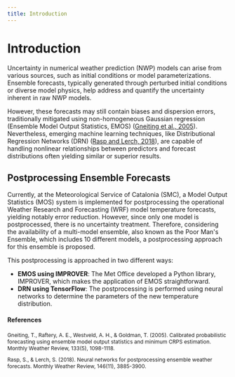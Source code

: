 ```yaml
---
title: Introduction
---
```


# Introduction

Uncertainty in numerical weather prediction (NWP) models can arise from various sources, such as initial
conditions or model parameterizations. Ensemble forecasts, typically generated through perturbed initial
conditions or diverse model physics, help address and quantify the uncertainty inherent in raw NWP models.

However, these forecasts may still contain biases and dispersion errors, traditionally mitigated using
non-homogeneous Gaussian regression (Ensemble Model Output Statistics, EMOS) ([Gneiting et al., 2005](#references)).
Nevertheless, emerging machine learning techniques, like Distributional Regression Networks (DRN)
([Rasp and Lerch, 2018](#references)), are capable of handling nonlinear relationships between predictors and
forecast distributions often yielding similar or superior results. 

## Postprocessing Ensemble Forecasts

Currently, at the Meteorological Service of Catalonia (SMC), a Model Output Statistics (MOS) system is implemented
for postprocessing the operational Weather Research and Forecasting (WRF) model temperature forecasts,
yielding notably error reduction. However, since only one model is postprocessed, there is no uncertainty
treatment. Therefore, considering the availability of a multi-model ensemble, also known as the Poor Man's
Ensemble, which includes 10 different models, a postprocessing approach for this ensemble is proposed.

This postprocessing is approached in two different ways:

- **EMOS using IMPROVER**: The Met Office developed a Python library, IMPROVER, which makes the application 
of EMOS straightforward.
- **DRN using TensorFlow**: The postprocessing is performed using neural networks to determine the parameters of the new temperature distribution.

#### References

<span style="font-size:0.85em;">

Gneiting, T., Raftery, A. E., Westveld, A. H., & Goldman, T. (2005). Calibrated probabilistic forecasting
using ensemble model output statistics and minimum CRPS estimation. Monthly Weather Review, 133(5), 1098-1118.

Rasp, S., & Lerch, S. (2018). Neural networks for postprocessing ensemble weather forecasts.
Monthly Weather Review, 146(11), 3885-3900.

</span>

